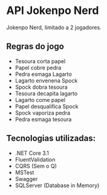 # API Jokenpo Nerd

Jokenpo Nerd, limitado a 2 jogadores.

## Regras do jogo

- Tesoura corta papel
- Papel cobre pedra
- Pedra esmaga Lagarto
- Lagarto envenena Spock
- Spock dobra tesoura
- Tesoura decapita lagarto
- Lagarto come papel
- Papel desqualifica Spock
- Spock vaporiza pedra
- Pedra esmaga tesoura

## Tecnologias utilizadas:

- .NET Core 3.1
- FluentValidation
- CQRS (Sem o Q)
- MSTest
- Swagger
- SQLServer (Database in Memory)